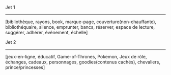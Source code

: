 Jet 1
______________
[bibliothèque, rayons, book, marque-page, couverture(non-chauffante), bibliothéquaire, silence, emprunter, bancs, réserver, espace de lecture, suggérer, adhérer, évênement, échelle] 



Jet 2
______________
[jeux-en-ligne, éducatif, Game-of-Thrones, Pokemon, Jeux de rôle, échanges, cadeaux, personnages, goodies(contenus cachés), chevaliers, prince/princesses]
